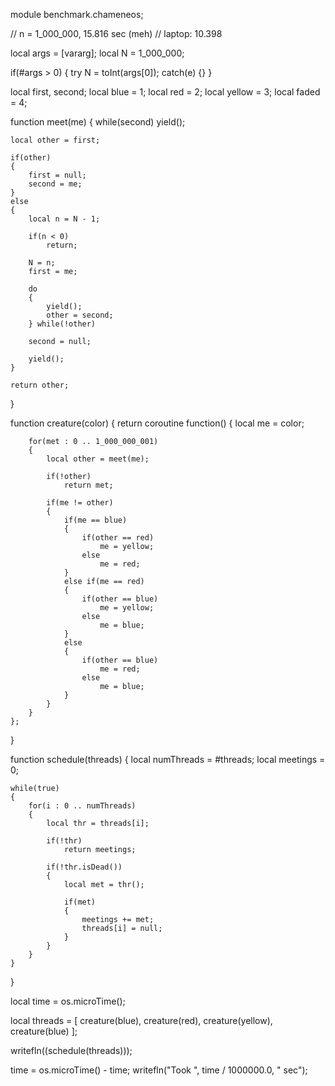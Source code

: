 module benchmark.chameneos;

// n = 1_000_000, 15.816 sec (meh)
// laptop: 10.398

local args = [vararg];
local N = 1_000_000;

if(#args > 0)
{
	try
		N = toInt(args[0]);
	catch(e) {}
}

local first, second;
local blue = 1;
local red = 2;
local yellow = 3;
local faded = 4;

function meet(me)
{
	while(second)
		yield();

	local other = first;

	if(other)
	{
		first = null;
		second = me;
	}
	else
	{
		local n = N - 1;

		if(n < 0)
			return;

		N = n;
		first = me;

		do
		{
			yield();
			other = second;
		} while(!other)

		second = null;

		yield();
	}

	return other;
}

function creature(color)
{
	return coroutine function()
	{
		local me = color;

		for(met : 0 .. 1_000_000_001)
		{
			local other = meet(me);

			if(!other)
				return met;

			if(me != other)
			{
				if(me == blue)
				{
					if(other == red)
						me = yellow;
					else
						me = red;
				}
				else if(me == red)
				{
					if(other == blue)
						me = yellow;
					else
						me = blue;
				}
				else
				{
					if(other == blue)
						me = red;
					else
						me = blue;
				}
			}
		}
	};
}

function schedule(threads)
{
	local numThreads = #threads;
	local meetings = 0;

	while(true)
	{
		for(i : 0 .. numThreads)
		{
			local thr = threads[i];

			if(!thr)
				return meetings;

			if(!thr.isDead())
			{
				local met = thr();
	
				if(met)
				{
					meetings += met;
					threads[i] = null;
				}
			}
		}
	}
}

local time = os.microTime();

local threads =
[
	creature(blue),
	creature(red),
	creature(yellow),
	creature(blue)
];

writefln((schedule(threads)));

time = os.microTime() - time;
writefln("Took ", time / 1000000.0, " sec");